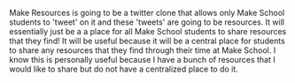 Make Resources is going to be a twitter clone that allows only Make School students to 'tweet' on it and these 'tweets' are going to be resources. It will essentially just be a a place for all Make School students to share resources that they find! It will be useful because it will be a central place for students to share any resources that they find through their time at Make School. I know this is personally useful because I have a bunch of resources that I would like to share but do not have a centralized place to do it.
